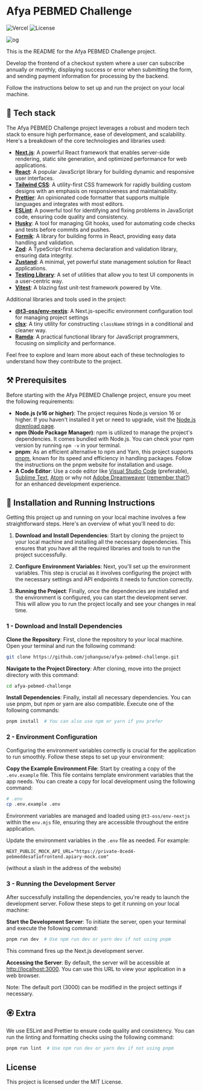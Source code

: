 
# Afya PEBMED Challenge

![Vercel](http://therealsujitk-vercel-badge.vercel.app/?app=afya-pebmed-challenge) ![License](https://img.shields.io/badge/license-MIT-blue)

![og](https://github.com/johanguse/afya-pebmed-challenge/assets/6184866/6712eb4f-17c2-45ee-a1e1-170f5ce17b56)

This is the README for the Afya PEBMED Challenge project.

Develop the frontend of a checkout system where a user can subscribe annually or monthly, displaying success or error when submitting the form, and sending payment information for processing by the backend.

Follow the instructions below to set up and run the project on your local machine.

## 🤖 Tech stack

The Afya PEBMED Challenge project leverages a robust and modern tech stack to ensure high performance, ease of development, and scalability. Here's a breakdown of the core technologies and libraries used:

- **[Next.js](https://nextjs.org/)**: A powerful React framework that enables server-side rendering, static site generation, and optimized performance for web applications.
- **[React](https://reactjs.org/)**: A popular JavaScript library for building dynamic and responsive user interfaces.
- **[Tailwind CSS](https://tailwindcss.com/)**: A utility-first CSS framework for rapidly building custom designs with an emphasis on responsiveness and maintainability.
- **[Prettier](https://prettier.io/)**: An opinionated code formatter that supports multiple languages and integrates with most editors.
- **[ESLint](https://eslint.org/)**: A powerful tool for identifying and fixing problems in JavaScript code, ensuring code quality and consistency.
- **[Husky](https://github.com/typicode/husky)**: A tool for managing Git hooks, used for automating code checks and tests before commits and pushes.
- **[Formik](https://formik.org/)**: A library for building forms in React, providing easy data handling and validation.
- **[Zod](https://github.com/colinhacks/zod)**: A TypeScript-first schema declaration and validation library, ensuring data integrity.
- **[Zustand](https://github.com/pmndrs/zustand)**: A minimal, yet powerful state management solution for React applications.
- **[Testing Library](https://testing-library.com/)**: A set of utilities that allow you to test UI components in a user-centric way.
- **[Vitest](https://vitest.dev/)**: A blazing fast unit-test framework powered by Vite.

Additional libraries and tools used in the project:

- **[@t3-oss/env-nextjs](#)**: A Next.js-specific environment configuration tool for managing project settings
- **[clsx](https://github.com/lukeed/clsx)**: A tiny utility for constructing `className` strings in a conditional and cleaner way.
- **[Ramda](https://ramdajs.com/)**: A practical functional library for JavaScript programmers, focusing on simplicity and performance.

Feel free to explore and learn more about each of these technologies to understand how they contribute to the project.

## ⚒️ Prerequisites

Before starting with the Afya PEBMED Challenge project, ensure you meet the following requirements:

- **Node.js (v16 or higher)**: The project requires Node.js version 16 or higher. If you haven't installed it yet or need to upgrade, visit the [Node.js download page](https://nodejs.org/).
- **npm (Node Package Manager)**: npm is utilized to manage the project's dependencies. It comes bundled with Node.js. You can check your npm version by running `npm -v` in your terminal.
- **pnpm**: As an efficient alternative to npm and Yarn, this project supports [pnpm](https://pnpm.io/), known for its speed and efficiency in handling packages. Follow the instructions on the pnpm website for installation and usage.
- **A Code Editor**: Use a code editor like [Visual Studio Code](https://code.visualstudio.com/) (preferable), [Sublime Text](https://www.sublimetext.com/), [Atom](https://atom.io/) or why not [Adobe Dreamweaver](https://www.adobe.com/br/products/dreamweaver.html) ([remember that?](https://en.wikipedia.org/wiki/Adobe_Dreamweaver)) for an enhanced development experience.

## 🚀 Installation and Running Instructions

Getting this project up and running on your local machine involves a few straightforward steps. Here's an overview of what you'll need to do:

1. **Download and Install Dependencies**: Start by cloning the project to your local machine and installing all the necessary dependencies. This ensures that you have all the required libraries and tools to run the project successfully.

2. **Configure Environment Variables**: Next, you'll set up the environment variables. This step is crucial as it involves configuring the project with the necessary settings and API endpoints it needs to function correctly.

3. **Running the Project**: Finally, once the dependencies are installed and the environment is configured, you can start the development server. This will allow you to run the project locally and see your changes in real time.

### 1 - Download and Install Dependencies

**Clone the Repository**: First, clone the repository to your local machine. Open your terminal and run the following command:

```bash
git clone https://github.com/johanguse/afya-pebmed-challenge.git
```

**Navigate to the Project Directory**: After cloning, move into the project directory with this command:

```bash
cd afya-pebmed-challenge
```

**Install Dependencies**: Finally, install all necessary dependencies. You can use pnpm, but npm or yarn are also compatible. Execute one of the following commands:

```bash
pnpm install  # You can also use npm or yarn if you prefer
```

### 2 - Environment Configuration

Configuring the environment variables correctly is crucial for the application to run smoothly. Follow these steps to set up your environment:

**Copy the Example Environment File**: Start by creating a copy of the `.env.example` file. This file contains template environment variables that the app needs. You can create a copy for local development using the following command:

```bash
# .env
cp .env.example .env
```

Environment variables are managed and loaded using `@t3-oss/env-nextjs` within the `env.mjs` file, ensuring they are accessible throughout the entire application.

Update the environment variables in the `.env` file as needed. For example:

```dotenv
NEXT_PUBLIC_MOCK_API_URL="https://private-0ced4-pebmeddesafiofrontend.apiary-mock.com"
```

(without a slash in the address of the website)

### 3 - Running the Development Server

After successfully installing the dependencies, you're ready to launch the development server. Follow these steps to get it running on your local machine:

**Start the Development Server**: To initiate the server, open your terminal and execute the following command:

```bash
pnpm run dev  # Use npm run dev or yarn dev if not using pnpm
```

   This command fires up the Next.js development server.

**Accessing the Server**: By default, the server will be accessible at [http://localhost:3000](http://localhost:3000). You can use this URL to view your application in a web browser.

   Note: The default port (3000) can be modified in the project settings if necessary.

## 🏵️ Extra

We use ESLint and Prettier to ensure code quality and consistency. You can run the linting and formatting checks using the following command:

```bash
pnpm run lint  # Use npm run dev or yarn dev if not using pnpm
```

## License

This project is licensed under the MIT License.
